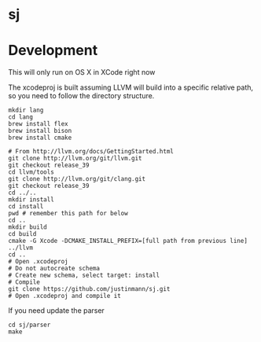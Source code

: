 # sj

# Development
This will only run on OS X in XCode right now

The xcodeproj is built assuming LLVM will build into a specific relative path, so you need to follow the directory structure.
```
mkdir lang
cd lang
brew install flex
brew install bison
brew install cmake

# From http://llvm.org/docs/GettingStarted.html
git clone http://llvm.org/git/llvm.git
git checkout release_39
cd llvm/tools
git clone http://llvm.org/git/clang.git
git checkout release_39
cd ../..
mkdir install
cd install
pwd # remember this path for below
cd ..
mkdir build
cd build
cmake -G Xcode -DCMAKE_INSTALL_PREFIX=[full path from previous line] ../llvm
cd ..
# Open .xcodeproj
# Do not autocreate schema
# Create new schema, select target: install
# Compile
git clone https://github.com/justinmann/sj.git
# Open .xcodeproj and compile it
```

If you need update the parser
```
cd sj/parser
make
```



